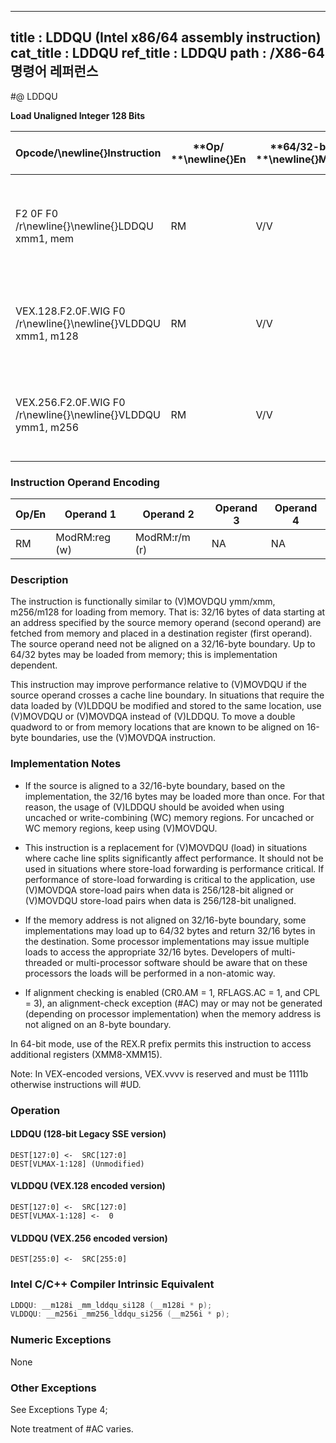 ----------------------------
title : LDDQU (Intel x86/64 assembly instruction)
cat_title : LDDQU
ref_title : LDDQU
path : /X86-64 명령어 레퍼런스
----------------------------
#@ LDDQU

**Load Unaligned Integer 128 Bits**

|**Opcode/**\newline{}**Instruction**|**Op/ **\newline{}**En**|**64/32-bit **\newline{}**Mode**|**CPUID **\newline{}**Feature **\newline{}**Flag**|**Description**|
|------------------------------------|------------------------|--------------------------------|--------------------------------------------------|---------------|
|F2 0F F0 /r\newline{}\newline{}LDDQU xmm1, mem|RM|V/V|SSE3|Load unaligned data from mem and return double quadword in xmm1.|
|VEX.128.F2.0F.WIG F0 /r\newline{}\newline{}VLDDQU xmm1, m128|RM|V/V|AVX|Load unaligned packed integer values from mem to xmm1.|
|VEX.256.F2.0F.WIG F0 /r\newline{}\newline{}VLDDQU ymm1, m256|RM|V/V|AVX|Load unaligned packed integer values from mem to ymm1.|
### Instruction Operand Encoding


|Op/En|Operand 1|Operand 2|Operand 3|Operand 4|
|-----|---------|---------|---------|---------|
|RM|ModRM:reg (w)|ModRM:r/m (r)|NA|NA|
### Description


The instruction is functionally similar to (V)MOVDQU ymm/xmm, m256/m128 for loading from memory. That is: 32/16 bytes of data starting at an address specified by the source memory operand (second operand) are fetched from memory and placed in a destination register (first operand). The source operand need not be aligned on a 32/16-byte boundary. Up to 64/32 bytes may be loaded from memory; this is implementation dependent.

This instruction may improve performance relative to (V)MOVDQU if the source operand crosses a cache line boundary. In situations that require the data loaded by (V)LDDQU be modified and stored to the same location, use (V)MOVDQU or (V)MOVDQA instead of (V)LDDQU. To move a double quadword to or from memory locations that are known to be aligned on 16-byte boundaries, use the (V)MOVDQA instruction.

### Implementation Notes


*  If the source is aligned to a 32/16-byte boundary, based on the implementation, the 32/16 bytes may be loaded more than once. For that reason, the usage of (V)LDDQU should be avoided when using uncached or write-combining (WC) memory regions. For uncached or WC memory regions, keep using (V)MOVDQU.

*  This instruction is a replacement for (V)MOVDQU (load) in situations where cache line splits significantly affect performance. It should not be used in situations where store-load forwarding is performance critical. If performance of store-load forwarding is critical to the application, use (V)MOVDQA store-load pairs when data is 256/128-bit aligned or (V)MOVDQU store-load pairs when data is 256/128-bit unaligned.

*  If the memory address is not aligned on 32/16-byte boundary, some implementations may load up to 64/32 bytes and return 32/16 bytes in the destination. Some processor implementations may issue multiple loads to access the appropriate 32/16 bytes. Developers of multi-threaded or multi-processor software should be aware that on these processors the loads will be performed in a non-atomic way.

*  If alignment checking is enabled (CR0.AM = 1, RFLAGS.AC = 1, and CPL = 3), an alignment-check exception (#AC) may or may not be generated (depending on processor implementation) when the memory address is not aligned on an 8-byte boundary.

In 64-bit mode, use of the REX.R prefix permits this instruction to access additional registers (XMM8-XMM15).

Note: In VEX-encoded versions, VEX.vvvv is reserved and must be 1111b otherwise instructions will #UD.


### Operation
#### LDDQU (128-bit Legacy SSE version)
```info-verb
DEST[127:0] <-   SRC[127:0]
DEST[VLMAX-1:128] (Unmodified)
```
#### VLDDQU (VEX.128 encoded version)
```info-verb
DEST[127:0] <-   SRC[127:0]
DEST[VLMAX-1:128]  <-  0
```
#### VLDDQU (VEX.256 encoded version)
```info-verb
DEST[255:0] <-   SRC[255:0]
```

### Intel C/C++ Compiler Intrinsic Equivalent

```cpp
LDDQU: __m128i _mm_lddqu_si128 (__m128i * p);
VLDDQU: __m256i _mm256_lddqu_si256 (__m256i * p);
```
### Numeric Exceptions


None

### Other Exceptions


See Exceptions Type 4;

Note treatment of #AC varies.

